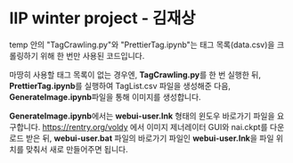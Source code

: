 # IIP winter project - 김재상

temp 안의 "TagCrawling.py"와 "PrettierTag.ipynb"는 태그 목록(data.csv)을 크롤링하기 위해 한 번만 사용된 코드입니다.  

마땅히 사용할 태그 목록이 없는 경우엔, **TagCrawling.py**를 한 번 실행한 뒤, **PrettierTag.ipynb**를 실행하여 TagList.csv 파일을 생성해준 다음, **GenerateImage.ipynb**파일을 통해 이미지를 생성합니다.  

**GenerateImage.ipynb**에서는 **webui-user.Ink** 형태의 윈도우 바로가기 파일을 요구합니다. https://rentry.org/voldy 에서 이미지 제너레이터 GUI와 nai.ckpt를 다운로드 받은 뒤, **webui-user.bat** 파일의 바로가기 파일인 **webui-user.Ink**을 파일 위치를 맞춰서 새로 만들어주면 됩니다.  